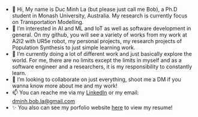 - 👋 Hi, My name is Duc Minh La (but please just call me Bob), a Ph.D student in Monash University, Australia. My research is currently focus on Transportation Modelling.
- 👀 I’m interested in AI and ML and IoT as well as software development in general. On my github, you will see a variety of works from my work at A2I2 with UR5e robot, my personal projects, my research projects of Population Synthesis to just simple learning work.
- 🌱 I’m currently doing a lot of different work and just basically explore the world. For me, there are no limits except the limits in myself and as a software engineer and a researchers, it is my responsibility to constantly learn.
- 💞️ I’m looking to collaborate on just everything, shoot me a DM if you wanna know more about me and my work! 
- 📫 You can reache me via my [LinkedIn](https://www.linkedin.com/in/bobla-ldm/) or my email: dminh.bob.la@gmail.com
- ✨ You also can see my porfolio website [here](https://ldm-bobla.netlify.app/) to view my resume!
